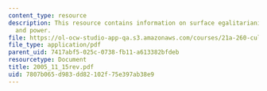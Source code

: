 ```yaml
---
content_type: resource
description: This resource contains information on surface egalitarianism, culture,
  and power.
file: https://ol-ocw-studio-app-qa.s3.amazonaws.com/courses/21a-260-culture-embodiment-and-the-senses-fall-2005/7807b065d983dd82102f75e397ab38e9_2005_11_15rev.pdf
file_type: application/pdf
parent_uid: 7417abf5-025c-0738-fb11-a613382bfdeb
resourcetype: Document
title: 2005_11_15rev.pdf
uid: 7807b065-d983-dd82-102f-75e397ab38e9
---
```

